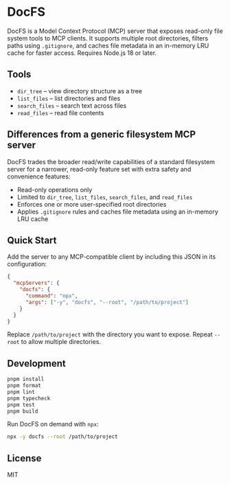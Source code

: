 # DocFS

DocFS is a Model Context Protocol (MCP) server that exposes read-only file system tools to MCP clients. It supports multiple root directories, filters paths using `.gitignore`, and caches file metadata in an in-memory LRU cache for faster access. Requires Node.js 18 or later.

## Tools

- `dir_tree` – view directory structure as a tree
- `list_files` – list directories and files
- `search_files` – search text across files
- `read_files` – read file contents

## Differences from a generic filesystem MCP server

DocFS trades the broader read/write capabilities of a standard filesystem server for a narrower, read-only feature set with extra safety and convenience features:

- Read-only operations only
- Limited to `dir_tree`, `list_files`, `search_files`, and `read_files`
- Enforces one or more user-specified root directories
- Applies `.gitignore` rules and caches file metadata using an in-memory LRU cache

## Quick Start

Add the server to any MCP-compatible client by including this JSON in its configuration:

```json
{
  "mcpServers": {
    "docfs": {
      "command": "npx",
      "args": ["-y", "docfs", "--root", "/path/to/project"]
    }
  }
}
```

Replace `/path/to/project` with the directory you want to expose. Repeat `--root` to allow multiple directories.

## Development

```bash
pnpm install
pnpm format
pnpm lint
pnpm typecheck
pnpm test
pnpm build
```

Run DocFS on demand with `npx`:

```bash
npx -y docfs --root /path/to/project
```

## License

MIT
